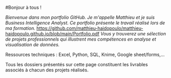 #Bonjour à tous ! 

*Bienvenue dans mon portfolio GitHub. Je m'appelle Matthieu et je suis Business Intelligence Analyst.*
*Ce portfolio présente le travail réalisé lors de ma formation.*
https://github.com/matthieu-haidopoulo/matthieu-haidopoulo.github.io/blob/main/Portfolio.pdf
*Vous y trouverez une sélection de projets professionnels qui illustrent mes compétences en analyse et visualisation de données.*

Ressources techniques : Excel, Python, SQL, Knime, Google sheet/forms,... 

Tous les dossiers présentés sur cette page constituent les livrables associés à chacun des projets réalisés.
